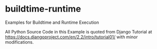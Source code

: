 # buildtime-runtime
Examples for Buildtime and Runtime Execution


All Python Source Code in this Example is quoted from Django Tutorial at https://docs.djangoproject.com/en/2.2/intro/tutorial01/ with minor modifications.
